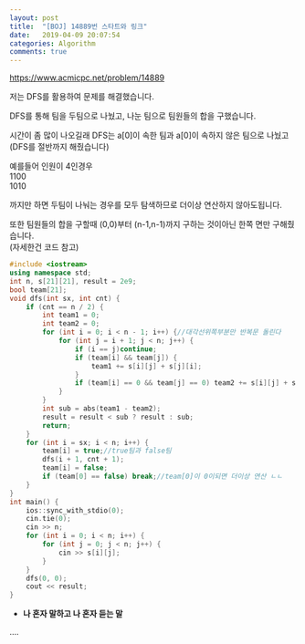 ```yaml
---
layout: post
title:  "[BOJ] 14889번 스타트와 링크"
date:   2019-04-09 20:07:54
categories: Algorithm
comments: true
---
```


https://www.acmicpc.net/problem/14889  



저는 DFS를 활용하여 문제를 해결했습니다.  

DFS를 통해 팀을 두팀으로 나눴고, 나눈 팀으로 팀원들의 합을 구했습니다.  

시간이 좀 많이 나오길래 DFS는 a[0]이 속한 팀과 a[0]이 속하지 않은 팀으로 나눴고  
(DFS를 절반까지 해줬습니다)  

예를들어 인원이 4인경우  
1100  
1010  

까지만 하면 두팀이 나눠는 경우를 모두 탐색하므로 더이상 연산하지 않아도됩니다.  

또한 팀원들의 합을 구할때 (0,0)부터 (n-1,n-1)까지 구하는 것이아닌 한쪽 면만 구해줬습니다.  
(자세한건 코드 참고)  

~~~cpp
#include <iostream>
using namespace std;
int n, s[21][21], result = 2e9;
bool team[21];
void dfs(int sx, int cnt) {
    if (cnt == n / 2) {
        int team1 = 0;
        int team2 = 0;
        for (int i = 0; i < n - 1; i++) {//대각선위쪽부분만 반복문 돌린다
            for (int j = i + 1; j < n; j++) {
                if (i == j)continue;
                if (team[i] && team[j]) {
                    team1 += s[i][j] + s[j][i];
                }
                if (team[i] == 0 && team[j] == 0) team2 += s[i][j] + s[j][i];
            }
        }
        int sub = abs(team1 - team2);
        result = result < sub ? result : sub;
        return;
    }
    for (int i = sx; i < n; i++) {
        team[i] = true;//true팀과 false팀
        dfs(i + 1, cnt + 1);
        team[i] = false;
        if (team[0] == false) break;//team[0]이 0이되면 더이상 연산 ㄴㄴ
    }
}
int main() {
    ios::sync_with_stdio(0);
    cin.tie(0);
    cin >> n;
    for (int i = 0; i < n; i++) {
        for (int j = 0; j < n; j++) {
            cin >> s[i][j];
        }
    }
    dfs(0, 0);
    cout << result;
}
~~~


- **나 혼자 말하고 나 혼자 듣는 말**

....
